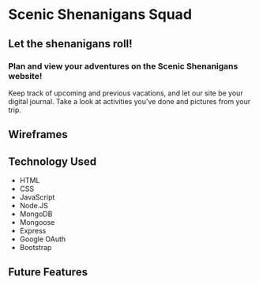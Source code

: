 # Scenic Shenanigans Squad

## Let the shenanigans roll!

### Plan and view your adventures on the Scenic Shenanigans website!
Keep track of upcoming and previous vacations, and let our site be your digital journal. Take a look at activities you've done and pictures from your trip.

## Wireframes


## Technology Used
- HTML
- CSS
- JavaScript
- Node.JS
- MongoDB
- Mongoose
- Express
- Google OAuth
- Bootstrap

## Future Features
